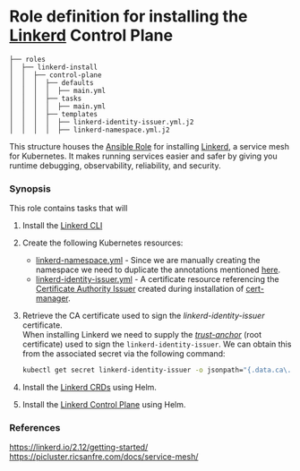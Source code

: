 # Role definition for installing the [Linkerd](https://linkerd.io/) Control Plane

```
├── roles
│  ├── linkerd-install
│  │  ├── control-plane
│  │  │  ├── defaults
│  │  │  │  ├── main.yml
│  │  │  ├── tasks 
│  │  │  │  ├── main.yml  
│  │  │  ├── templates
│  │  │  │  ├── linkerd-identity-issuer.yml.j2
│  │  │  │  ├── linkerd-namespace.yml.j2
```

This structure houses the [Ansible Role](https://docs.ansible.com/ansible/latest/playbook_guide/playbooks_reuse_roles.html#roles) for installing [Linkerd](https://linkerd.io/), a service mesh for Kubernetes. It makes running services easier and safer by giving you runtime debugging, observability, reliability, and security.
   
### Synopsis
This role contains tasks that will 

1. Install the [Linkerd CLI](https://linkerd.io/2.12/getting-started/#step-1-install-the-cli)

2. Create the following Kubernetes resources: 
    - [linkerd-namespace.yml](templates/linkerd-namespace.yml.j2) -
   Since we are manually creating the namespace we need to duplicate the annotations mentioned [here](https://github.com/linkerd/linkerd2/blob/main/charts/linkerd-control-plane/templates/namespace.yaml).
    - [linkerd-identity-issuer.yml](templates/linkerd-identity-issuer.yml.j2) - A certificate resource referencing the [Certificate Authority Issuer](../../cert-manager-install/templates/ca-issuer.yml.j2) created during installation of [cert-manager](../../cert-manager-install/README.md).

3. Retrieve the CA certificate used to sign the *linkerd-identity-issuer* certificate.<br> 
   When installing Linkerd we need to supply the [*trust-anchor*](https://linkerd.io/2.12/tasks/install-helm/#prerequisite-generate-identity-certificates) (root certificate) used to sign the `linkerd-identity-issuer`. We can obtain this from the associated secret via the following command:
    ```bash
    kubectl get secret linkerd-identity-issuer -o jsonpath="{.data.ca\.crt}" | base64 -d > ca.crt
    ```
   
4. Install the [Linkerd CRDs](https://linkerd.io/2.12/tasks/install-helm/#linkerd-crds) using Helm.
5. Install the [Linkerd Control Plane](https://linkerd.io/2.12/tasks/install-helm/#linkerd-crds) using Helm.

### References

https://linkerd.io/2.12/getting-started/
https://picluster.ricsanfre.com/docs/service-mesh/






